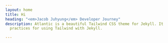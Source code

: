```yaml
---
layout: home
title: Hi
heading: "<em>Jacob Juhyung</em> Developer Journey"
description: Atlantic is a beautiful Tailwind CSS theme for Jekyll. It shows best
  practices for using Tailwind with Jekyll.

---
```

